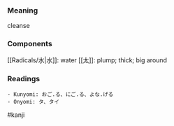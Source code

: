 ### Meaning

cleanse

### Components

[[Radicals/水|水]]: water [[太]]: plump; thick; big around

### Readings

```
- Kunyomi: おご.る、にご.る、よな.げる
- Onyomi: タ、タイ
```

#kanji